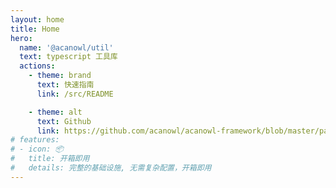 ```yaml
---
layout: home
title: Home
hero:
  name: '@acanowl/util'
  text: typescript 工具库
  actions:
    - theme: brand
      text: 快速指南
      link: /src/README

    - theme: alt
      text: Github
      link: https://github.com/acanowl/acanowl-framework/blob/master/packages/utils
# features:
# - icon: 📦
#   title: 开箱即用
#   details: 完整的基础设施, 无需复杂配置，开箱即用
---
```

